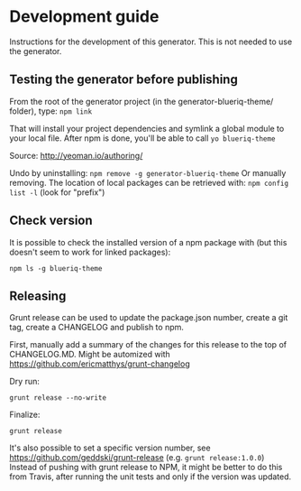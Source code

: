 # Development guide

Instructions for the development of this generator. This is not needed to use the generator.


## Testing the generator before publishing

From the root of the generator project (in the generator-blueriq-theme/ folder), type: ```npm link```

That will install your project dependencies and symlink a global module to your local file. After npm is done, 
you'll be able to call ```yo blueriq-theme``` 

Source: http://yeoman.io/authoring/

Undo by uninstalling: ```npm remove -g generator-blueriq-theme``` Or manually removing. The location of local 
packages can be retrieved with: ```npm config list -l``` (look for "prefix")


## Check version

It is possible to check the installed version of a npm package with (but this doesn't seem to work for linked packages):

```npm ls -g blueriq-theme```


## Releasing

Grunt release can be used to update the package.json number, create a git tag, create a CHANGELOG and publish to npm. 

First, manually add a summary of the changes for this release to the top of CHANGELOG.MD. Might be automized with https://github.com/ericmatthys/grunt-changelog

Dry run:

```grunt release --no-write```

Finalize:

```grunt release```
 
It's also possible to set a specific version number, see https://github.com/geddski/grunt-release (e.g. `grunt release:1.0.0`)
Instead of pushing with grunt release to NPM, it might be better to do this from Travis, after running the unit tests and only if the version was updated.